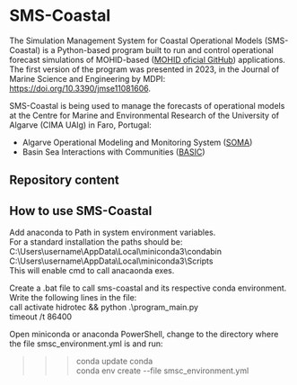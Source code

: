 # SMS-Coastal

The Simulation Management System for Coastal Operational Models (SMS-Coastal) is a Python-based program built to run and control operational forecast simulations of MOHID-based ([MOHID oficial GitHub](https://github.com/Mohid-Water-Modelling-System)) applications. The first version of the program was presented in 2023, in the Journal of Marine Science and Engineering by MDPI: https://doi.org/10.3390/jmse11081606.

SMS-Coastal is being used to manage the forecasts of operational models at the Centre for Marine and Environmental Research of the University of Algarve (CIMA UAlg) in Faro, Portugal:
- Algarve Operational Modeling and Monitoring System ([SOMA](https://soma.ualg.pt/))
- Basin Sea Interactions with Communities ([BASIC](http://bahiacartagena.omega.eafit.edu.co/))

## Repository content

## How to use SMS-Coastal

Add anaconda to Path in system environment variables.  
For a standard installation the paths should be:  
C:\Users\username\AppData\Local\miniconda3\condabin  
C:\Users\username\AppData\Local\miniconda3\Scripts  
This will enable cmd to call anacaonda exes.  

Create a .bat file to call sms-coastal and its respective conda environment.  
Write the following lines in the file:  
call activate hidrotec && python .\program_main.py  
timeout /t 86400  

Open miniconda or anaconda PowerShell, change to the directory where the file smsc_environment.yml is and run:  
>>> conda update conda  
>>> conda env create --file smsc_environment.yml  
